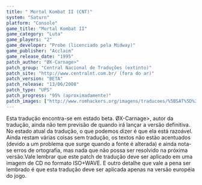 ```yaml
---
title: " Mortal Kombat II (CNT)"
system: "Saturn"
platform: "Console"
game_title: "Mortal Kombat II"
game_category: "Luta"
game_players: "2"
game_developer: "Probe (licenciado pela Midway)"
game_publisher: "Acclaim"
game_release_date: "1995"
patch_author: "ØX-Carnage>"
patch_group: "Central Nacional de Traduções (extinto)"
patch_site: "http://www.centralnt.com.br/ (fora do ar)"
patch_version: "BETA"
patch_release: "13/06/2008"
patch_type: "UPS"
patch_progress: "95% (aproximadamente)"
patch_images: ["http://www.romhackers.org/imagens/traducoes/%5BSAT%5D%20Mortal%20Kombat%20II%20-%20CNT%20-%201.png","http://www.romhackers.org/imagens/traducoes/%5BSAT%5D%20Mortal%20Kombat%20II%20-%20CNT%20-%202.png","http://www.romhackers.org/imagens/traducoes/%5BSAT%5D%20Mortal%20Kombat%20II%20-%20CNT%20-%203.png"]
---
```

Esta tradução encontra-se em estado beta. ØX-Carnage>, autor da tradução, ainda não tem previsão de quando irá lançar a versão definitiva. No estado atual da tradução, o que podemos dizer é que ela está razoável. Ainda restam várias coisas sem tradução, os textos não estão acentuados (devido a um problema que surge quando a fonte é alterada) e ainda nota-se erros de ortografia, mas nada que não possa ser resolvido na próxima versão.Vale lembrar que este patch de tradução deve ser aplicado em uma imagem de CD no formato ISO+WAVE. E outro detalhe que vale a pena ser lembrado é que esta tradução deve ser aplicada apenas na versão européia do jogo.